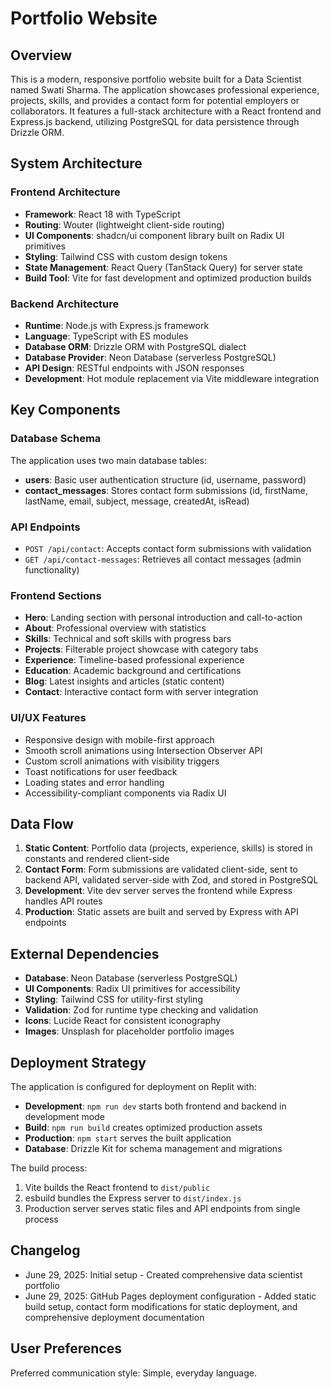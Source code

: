# Portfolio Website

## Overview

This is a modern, responsive portfolio website built for a Data Scientist named Swati Sharma. The application showcases professional experience, projects, skills, and provides a contact form for potential employers or collaborators. It features a full-stack architecture with a React frontend and Express.js backend, utilizing PostgreSQL for data persistence through Drizzle ORM.

## System Architecture

### Frontend Architecture
- **Framework**: React 18 with TypeScript
- **Routing**: Wouter (lightweight client-side routing)
- **UI Components**: shadcn/ui component library built on Radix UI primitives
- **Styling**: Tailwind CSS with custom design tokens
- **State Management**: React Query (TanStack Query) for server state
- **Build Tool**: Vite for fast development and optimized production builds

### Backend Architecture
- **Runtime**: Node.js with Express.js framework
- **Language**: TypeScript with ES modules
- **Database ORM**: Drizzle ORM with PostgreSQL dialect
- **Database Provider**: Neon Database (serverless PostgreSQL)
- **API Design**: RESTful endpoints with JSON responses
- **Development**: Hot module replacement via Vite middleware integration

## Key Components

### Database Schema
The application uses two main database tables:
- **users**: Basic user authentication structure (id, username, password)
- **contact_messages**: Stores contact form submissions (id, firstName, lastName, email, subject, message, createdAt, isRead)

### API Endpoints
- `POST /api/contact`: Accepts contact form submissions with validation
- `GET /api/contact-messages`: Retrieves all contact messages (admin functionality)

### Frontend Sections
- **Hero**: Landing section with personal introduction and call-to-action
- **About**: Professional overview with statistics
- **Skills**: Technical and soft skills with progress bars
- **Projects**: Filterable project showcase with category tabs
- **Experience**: Timeline-based professional experience
- **Education**: Academic background and certifications
- **Blog**: Latest insights and articles (static content)
- **Contact**: Interactive contact form with server integration

### UI/UX Features
- Responsive design with mobile-first approach
- Smooth scroll animations using Intersection Observer API
- Custom scroll animations with visibility triggers
- Toast notifications for user feedback
- Loading states and error handling
- Accessibility-compliant components via Radix UI

## Data Flow

1. **Static Content**: Portfolio data (projects, experience, skills) is stored in constants and rendered client-side
2. **Contact Form**: Form submissions are validated client-side, sent to backend API, validated server-side with Zod, and stored in PostgreSQL
3. **Development**: Vite dev server serves the frontend while Express handles API routes
4. **Production**: Static assets are built and served by Express with API endpoints

## External Dependencies

- **Database**: Neon Database (serverless PostgreSQL)
- **UI Components**: Radix UI primitives for accessibility
- **Styling**: Tailwind CSS for utility-first styling
- **Validation**: Zod for runtime type checking and validation
- **Icons**: Lucide React for consistent iconography
- **Images**: Unsplash for placeholder portfolio images

## Deployment Strategy

The application is configured for deployment on Replit with:
- **Development**: `npm run dev` starts both frontend and backend in development mode
- **Build**: `npm run build` creates optimized production assets
- **Production**: `npm start` serves the built application
- **Database**: Drizzle Kit for schema management and migrations

The build process:
1. Vite builds the React frontend to `dist/public`
2. esbuild bundles the Express server to `dist/index.js`
3. Production server serves static files and API endpoints from single process

## Changelog

- June 29, 2025: Initial setup - Created comprehensive data scientist portfolio
- June 29, 2025: GitHub Pages deployment configuration - Added static build setup, contact form modifications for static deployment, and comprehensive deployment documentation

## User Preferences

Preferred communication style: Simple, everyday language.
